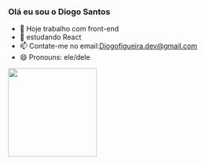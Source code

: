### Olá eu sou o Diogo Santos

- 🔭 Hoje trabalho com front-end
- 🌱 estudando React
- 📫 Contate-me no email:Diogofigueira.dev@gmail.com
- 😄 Pronouns: ele/dele

<div>
<a href="https://github.com/DiogoFigueiraSantos"></a>
<img height="180em" src="(https://github-readme-stats.vercel.app/api?username=anuraghazra)](https://github.com/anuraghazra/github-readme-stats)
" >
</div>
